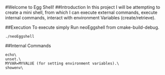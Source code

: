 #Welcome to Egg Shell!
##Introduction
In this project I will be attempting to create a mini shell, from which I can execute external commands,
execute internal commands, interact with environment Variables (create/retrieve). 

##Execution
To execute simply Run neoEggshell from cmake-build-debug. 
```
./neoEggshell
```

##Internal Commands
```
echo\
unset.\
MYVAR=MYVALUE (for setting environment variables).\
showenv\
```

